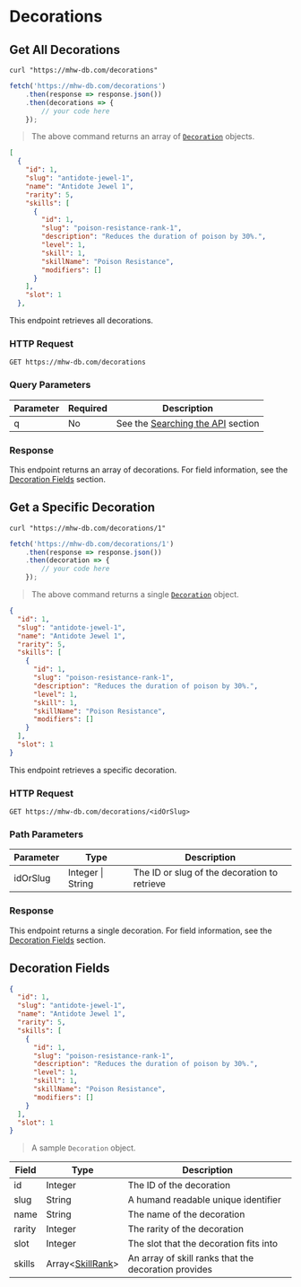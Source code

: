 # Decorations
## Get All Decorations
```shell
curl "https://mhw-db.com/decorations"
```

```javascript
fetch('https://mhw-db.com/decorations')
    .then(response => response.json())
    .then(decorations => {
        // your code here
    });
```

> The above command returns an array of [`Decoration`](#decoration-fields) objects.

```json
[
  {
    "id": 1,
    "slug": "antidote-jewel-1",
    "name": "Antidote Jewel 1",
    "rarity": 5,
    "skills": [
      {
        "id": 1,
        "slug": "poison-resistance-rank-1",
        "description": "Reduces the duration of poison by 30%.",
        "level": 1,
        "skill": 1,
        "skillName": "Poison Resistance",
        "modifiers": []
      }
    ],
    "slot": 1
  },
```

This endpoint retrieves all decorations.

### HTTP Request
`GET https://mhw-db.com/decorations`

### Query Parameters
Parameter | Required | Description
--------- | -------- | -----------
q | No | See the [Searching the API](#searching-the-api) section

### Response
This endpoint returns an array of decorations. For field information, see the [Decoration Fields](#decoration-fields) section.

## Get a Specific Decoration
```shell
curl "https://mhw-db.com/decorations/1"
```

```javascript
fetch('https://mhw-db.com/decorations/1')
    .then(response => response.json())
    .then(decoration => {
        // your code here
    });
```

> The above command returns a single [`Decoration`](#decoration-fields) object.

```json
{
  "id": 1,
  "slug": "antidote-jewel-1",
  "name": "Antidote Jewel 1",
  "rarity": 5,
  "skills": [
    {
      "id": 1,
      "slug": "poison-resistance-rank-1",
      "description": "Reduces the duration of poison by 30%.",
      "level": 1,
      "skill": 1,
      "skillName": "Poison Resistance",
      "modifiers": []
    }
  ],
  "slot": 1
}
```

This endpoint retrieves a specific decoration.


### HTTP Request
`GET https://mhw-db.com/decorations/<idOrSlug>`

### Path Parameters
Parameter | Type | Description
--------- | ---- | -----------
idOrSlug | Integer &#124; String | The ID or slug of the decoration to retrieve

### Response
This endpoint returns a single decoration. For field information, see the [Decoration Fields](#decoration-fields) section.

## Decoration Fields
```json
{
  "id": 1,
  "slug": "antidote-jewel-1",
  "name": "Antidote Jewel 1",
  "rarity": 5,
  "skills": [
    {
      "id": 1,
      "slug": "poison-resistance-rank-1",
      "description": "Reduces the duration of poison by 30%.",
      "level": 1,
      "skill": 1,
      "skillName": "Poison Resistance",
      "modifiers": []
    }
  ],
  "slot": 1
}
```

> A sample `Decoration` object.

Field | Type | Description
----- | ---- | -----------
id | Integer | The ID of the decoration
slug | String | A humand readable unique identifier
name | String | The name of the decoration
rarity | Integer | The rarity of the decoration
slot | Integer | The slot that the decoration fits into
skills | Array&lt;[SkillRank](#skillrank-fields)&gt; | An array of skill ranks that the decoration provides